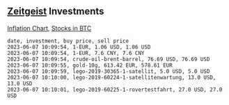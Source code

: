 ## [Zeitgeist](index.html) Investments

[Inflation Chart](https://inflationchart.com),
[Stocks in BTC](https://stonksinbtc.xyz/)

```
date, investment, buy price, sell price
2023-06-07 10:09:54, 1-EUR, 1.06 USD, 1.06 USD
2023-06-07 10:09:54, 1-EUR, 7.6 CNY, 7.6 CNY
2023-06-07 10:09:54, crude-oil-brent-barrel, 76.69 USD, 76.69 USD
2023-06-07 10:09:55, gold-10g, 613.42 EUR, 578.61 EUR
2023-06-07 10:09:59, lego-2019-30365-1-satellit, 5.0 USD, 5.0 USD
2023-06-07 10:10:00, lego-2019-60224-1-satellitenwartung, 13.0 USD, 13.0 USD
2023-06-07 10:10:01, lego-2019-60225-1-rovertestfahrt, 27.0 USD, 27.0 USD
```
